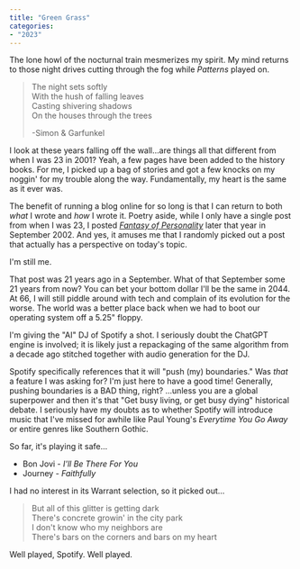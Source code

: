 ```yaml
---
title: "Green Grass"
categories:
- "2023"
---
```


The lone howl of the nocturnal train mesmerizes my spirit.  My mind returns to those night drives cutting through the fog while *Patterns* played on.

>The night sets softly  
With the hush of falling leaves  
Casting shivering shadows  
On the houses through the trees
>
> -Simon & Garfunkel

I look at these years falling off the wall...are things all that different from when I was 23 in 2001?  Yeah, a few pages have been added to the history books.  For me, I picked up a bag of stories and got a few knocks on my noggin' for my trouble along the way.  Fundamentally, my heart is the same as it ever was.  

The benefit of running a blog online for so long is that I can return to both *what* I wrote and *how* I wrote it.  Poetry aside, while I only have a single post from when I was 23, I posted [*Fantasy of Personality*](/diary/2002-09-09-fantasy-of-personality/
) later that year in September 2002.  And yes, it amuses me that I randomly picked out a post that actually has a perspective on today's topic.

I'm still me.

That post was 21 years ago in a September.  What of that September some 21 years from now?  You can bet your bottom dollar I'll be the same in 2044.  At 66, I will still piddle around with tech and complain of its evolution for the worse.  The world was a better place back when we had to boot our operating system off a 5.25" floppy.

I'm giving the "AI" DJ of Spotify a shot.  I seriously doubt the ChatGPT engine is involved; it is likely just a repackaging of the same algorithm from a decade ago stitched together with audio generation for the DJ.  

Spotify specifically references that it will "push (my) boundaries."  Was *that* a feature I was asking for?  I'm just here to have a good time!  Generally, pushing boundaries is a BAD thing, right?  ...unless you are a global superpower and then it's that "Get busy living, or get busy dying" historical debate.  I seriously have my doubts as to whether Spotify will introduce music that I've missed for awhile like Paul Young's *Everytime You Go Away* or entire genres like Southern Gothic.  

So far, it's playing it safe...

* Bon Jovi - *I'll Be There For You*
* Journey - *Faithfully*

I had no interest in its Warrant selection, so it picked out...

> But all of this glitter is getting dark  
There's concrete growin' in the city park  
I don't know who my neighbors are  
There's bars on the corners and bars on my heart  

Well played, Spotify.  Well played.
